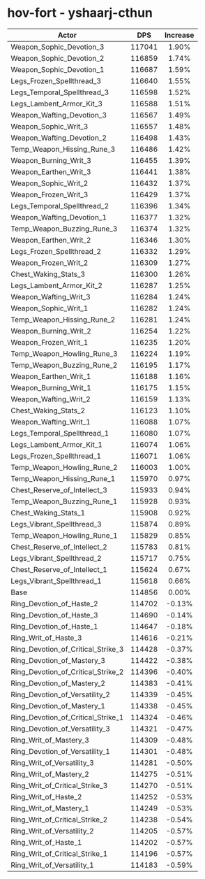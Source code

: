 # hov-fort - yshaarj-cthun
| Actor | DPS | Increase |
|---|:---:|:---:|
|Weapon_Sophic_Devotion_3|117041|1.90%|
|Weapon_Sophic_Devotion_2|116859|1.74%|
|Weapon_Sophic_Devotion_1|116687|1.59%|
|Legs_Frozen_Spellthread_3|116640|1.55%|
|Legs_Temporal_Spellthread_3|116598|1.52%|
|Legs_Lambent_Armor_Kit_3|116588|1.51%|
|Weapon_Wafting_Devotion_3|116567|1.49%|
|Weapon_Sophic_Writ_3|116557|1.48%|
|Weapon_Wafting_Devotion_2|116498|1.43%|
|Temp_Weapon_Hissing_Rune_3|116486|1.42%|
|Weapon_Burning_Writ_3|116455|1.39%|
|Weapon_Earthen_Writ_3|116441|1.38%|
|Weapon_Sophic_Writ_2|116432|1.37%|
|Weapon_Frozen_Writ_3|116429|1.37%|
|Legs_Temporal_Spellthread_2|116396|1.34%|
|Weapon_Wafting_Devotion_1|116377|1.32%|
|Temp_Weapon_Buzzing_Rune_3|116374|1.32%|
|Weapon_Earthen_Writ_2|116346|1.30%|
|Legs_Frozen_Spellthread_2|116332|1.29%|
|Weapon_Frozen_Writ_2|116309|1.27%|
|Chest_Waking_Stats_3|116300|1.26%|
|Legs_Lambent_Armor_Kit_2|116287|1.25%|
|Weapon_Wafting_Writ_3|116284|1.24%|
|Weapon_Sophic_Writ_1|116282|1.24%|
|Temp_Weapon_Hissing_Rune_2|116281|1.24%|
|Weapon_Burning_Writ_2|116254|1.22%|
|Weapon_Frozen_Writ_1|116235|1.20%|
|Temp_Weapon_Howling_Rune_3|116224|1.19%|
|Temp_Weapon_Buzzing_Rune_2|116195|1.17%|
|Weapon_Earthen_Writ_1|116188|1.16%|
|Weapon_Burning_Writ_1|116175|1.15%|
|Weapon_Wafting_Writ_2|116159|1.13%|
|Chest_Waking_Stats_2|116123|1.10%|
|Weapon_Wafting_Writ_1|116088|1.07%|
|Legs_Temporal_Spellthread_1|116080|1.07%|
|Legs_Lambent_Armor_Kit_1|116074|1.06%|
|Legs_Frozen_Spellthread_1|116071|1.06%|
|Temp_Weapon_Howling_Rune_2|116003|1.00%|
|Temp_Weapon_Hissing_Rune_1|115970|0.97%|
|Chest_Reserve_of_Intellect_3|115933|0.94%|
|Temp_Weapon_Buzzing_Rune_1|115928|0.93%|
|Chest_Waking_Stats_1|115908|0.92%|
|Legs_Vibrant_Spellthread_3|115874|0.89%|
|Temp_Weapon_Howling_Rune_1|115829|0.85%|
|Chest_Reserve_of_Intellect_2|115783|0.81%|
|Legs_Vibrant_Spellthread_2|115717|0.75%|
|Chest_Reserve_of_Intellect_1|115624|0.67%|
|Legs_Vibrant_Spellthread_1|115618|0.66%|
|Base|114856|0.00%|
|Ring_Devotion_of_Haste_2|114702|-0.13%|
|Ring_Devotion_of_Haste_3|114690|-0.14%|
|Ring_Devotion_of_Haste_1|114647|-0.18%|
|Ring_Writ_of_Haste_3|114616|-0.21%|
|Ring_Devotion_of_Critical_Strike_3|114428|-0.37%|
|Ring_Devotion_of_Mastery_3|114422|-0.38%|
|Ring_Devotion_of_Critical_Strike_2|114396|-0.40%|
|Ring_Devotion_of_Mastery_2|114383|-0.41%|
|Ring_Devotion_of_Versatility_2|114339|-0.45%|
|Ring_Devotion_of_Mastery_1|114338|-0.45%|
|Ring_Devotion_of_Critical_Strike_1|114324|-0.46%|
|Ring_Devotion_of_Versatility_3|114321|-0.47%|
|Ring_Writ_of_Mastery_3|114309|-0.48%|
|Ring_Devotion_of_Versatility_1|114301|-0.48%|
|Ring_Writ_of_Versatility_3|114281|-0.50%|
|Ring_Writ_of_Mastery_2|114275|-0.51%|
|Ring_Writ_of_Critical_Strike_3|114270|-0.51%|
|Ring_Writ_of_Haste_2|114252|-0.53%|
|Ring_Writ_of_Mastery_1|114249|-0.53%|
|Ring_Writ_of_Critical_Strike_2|114238|-0.54%|
|Ring_Writ_of_Versatility_2|114205|-0.57%|
|Ring_Writ_of_Haste_1|114202|-0.57%|
|Ring_Writ_of_Critical_Strike_1|114196|-0.57%|
|Ring_Writ_of_Versatility_1|114183|-0.59%|
